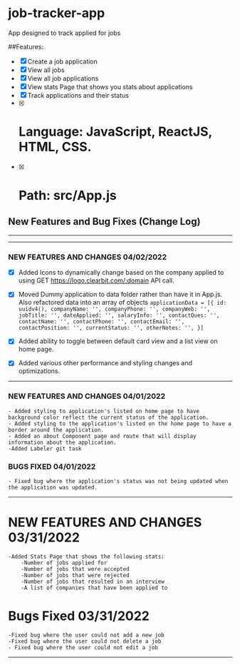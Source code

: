 # job-tracker-app
App designed to track applied for jobs

##Features: 
- [x] Create a job application
- [x] View all jobs
- [x] View all job applications
- [x] View stats Page that shows you stats about applications
- [x] Track applications and their status
- [x] # Language: JavaScript, ReactJS, HTML, CSS.
- [x] # Path: src/App.js

## New Features and Bug Fixes (Change Log)
------------------------------------------------------------




------------------------------------------------------------

### NEW FEATURES AND CHANGES 04/02/2022
- [x] Added Icons to dynamically change based on the company applied to using GET https://logo.clearbit.com/:domain API call.
- [x] Moved Dummy application to data folder rather than have it in App.js. Also refactored data into an array of objects
    `applicationData = [{
        id: uuidv4(),
        companyName: '',
        companyPhone: '',
        companyWeb: '',
        jobTitle: '',
        dateApplied: '',
        salaryInfo: '',
        contactQues: '',
        contactName: '',
        contactPhone: '',
        contactEmail: '',
        contactPosition: '',
        currentStatus: '',
        otherNotes: '',
    }]`
- [x] Added ability to toggle between default card view and a list view on home page. 
- [x] Added various other performance and styling changes and optimizations.




------------------------------------------------------------
###  NEW FEATURES AND CHANGES 04/01/2022
    - Added styling to application's listed on home page to have        background color reflect the current status of the application.
    - Added styling to the application's listed on the home page to have a border around the application.
    - Added an about Component page and route that will display information about the application.
    -Added Labeler git task

### BUGS FIXED 04/01/2022
    - Fixed bug where the application's status was not being updated when the application was updated.


-----------------------------------------------------------
# NEW FEATURES AND CHANGES 03/31/2022
    -Added Stats Page that shows the following stats:
        -Number of jobs applied for
        -Number of jobs that were accepted
        -Number of jobs that were rejected
        -Number of jobs that resulted in an interview
        -A list of companies that have been applied to

# Bugs Fixed 03/31/2022
    -Fixed bug where the user could not add a new job
    -Fixed bug where the user could not delete a job
    - Fixed bug where the user could not edit a job

-----------------------------------------------------------

